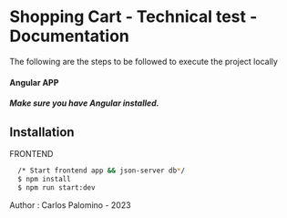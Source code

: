 
# Shopping Cart - Technical test - Documentation

The following are the steps to be followed to execute the project locally

#### Angular APP
##### Make sure you have Angular installed.


## Installation

FRONTEND

```bash
  /* Start frontend app && json-server db*/
  $ npm install
  $ npm run start:dev
```

Author : Carlos Palomino - 2023
